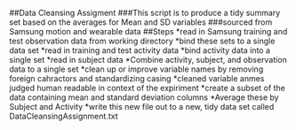 ##Data Cleansing Assigment
###This script is to produce a tidy summary set based on the averages for Mean and SD variables
###sourced from Samsung motion and wearable data
##Steps
  *read in Samsung training and test observation data from working directory
  *bind these sets to a single data set
  *read in training and test activity data
  *bind activity data into a single set
  *read in subject data
  *Combine activity, subject, and observation data to a single set
  *clean up or improve variable names by removing foreign cahractors and standardizing casing
  *cleaned variable anmes judged human readable in context of the expiriment
  *create a subset of the data containing mean and standard deviation columns
  *Average these by Subject and Activity
  *write this new file out to a new, tidy data set called DataCleansingAssignment.txt